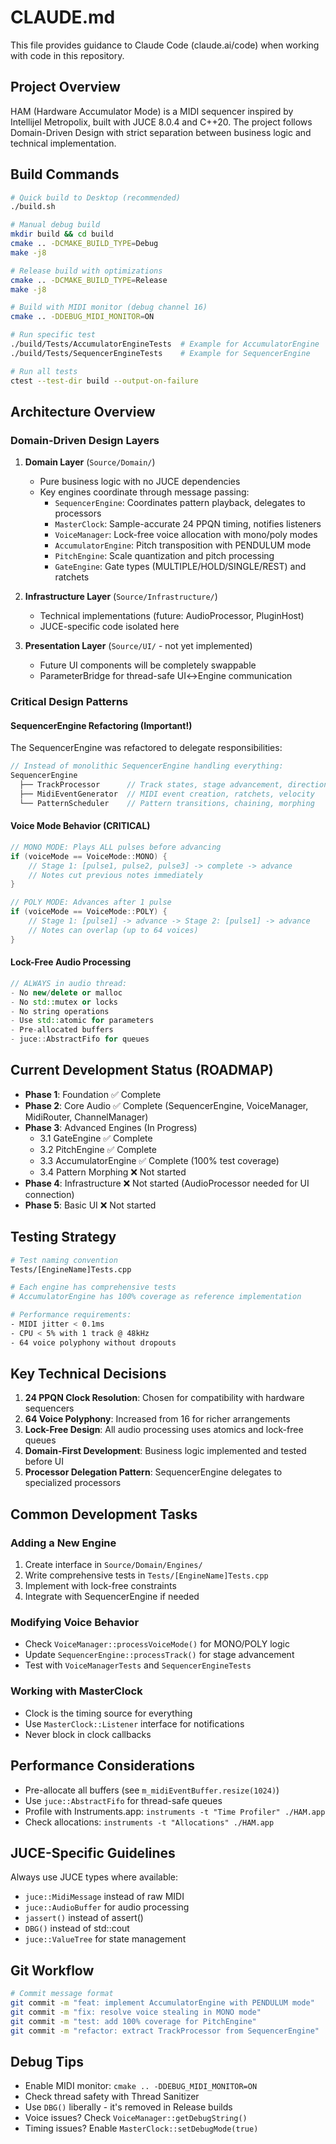 # CLAUDE.md

This file provides guidance to Claude Code (claude.ai/code) when working with code in this repository.

## Project Overview

HAM (Hardware Accumulator Mode) is a MIDI sequencer inspired by Intellijel Metropolix, built with JUCE 8.0.4 and C++20. The project follows Domain-Driven Design with strict separation between business logic and technical implementation.

## Build Commands

```bash
# Quick build to Desktop (recommended)
./build.sh

# Manual debug build
mkdir build && cd build
cmake .. -DCMAKE_BUILD_TYPE=Debug
make -j8

# Release build with optimizations
cmake .. -DCMAKE_BUILD_TYPE=Release
make -j8

# Build with MIDI monitor (debug channel 16)
cmake .. -DDEBUG_MIDI_MONITOR=ON

# Run specific test
./build/Tests/AccumulatorEngineTests  # Example for AccumulatorEngine
./build/Tests/SequencerEngineTests    # Example for SequencerEngine

# Run all tests
ctest --test-dir build --output-on-failure
```

## Architecture Overview

### Domain-Driven Design Layers

1. **Domain Layer** (`Source/Domain/`)
   - Pure business logic with no JUCE dependencies
   - Key engines coordinate through message passing:
     - `SequencerEngine`: Coordinates pattern playback, delegates to processors
     - `MasterClock`: Sample-accurate 24 PPQN timing, notifies listeners
     - `VoiceManager`: Lock-free voice allocation with mono/poly modes
     - `AccumulatorEngine`: Pitch transposition with PENDULUM mode
     - `PitchEngine`: Scale quantization and pitch processing
     - `GateEngine`: Gate types (MULTIPLE/HOLD/SINGLE/REST) and ratchets

2. **Infrastructure Layer** (`Source/Infrastructure/`)
   - Technical implementations (future: AudioProcessor, PluginHost)
   - JUCE-specific code isolated here

3. **Presentation Layer** (`Source/UI/` - not yet implemented)
   - Future UI components will be completely swappable
   - ParameterBridge for thread-safe UI↔Engine communication

### Critical Design Patterns

#### SequencerEngine Refactoring (Important!)
The SequencerEngine was refactored to delegate responsibilities:
```cpp
// Instead of monolithic SequencerEngine handling everything:
SequencerEngine
  ├── TrackProcessor      // Track states, stage advancement, directions
  ├── MidiEventGenerator  // MIDI event creation, ratchets, velocity
  └── PatternScheduler    // Pattern transitions, chaining, morphing
```

#### Voice Mode Behavior (CRITICAL)
```cpp
// MONO MODE: Plays ALL pulses before advancing
if (voiceMode == VoiceMode::MONO) {
    // Stage 1: [pulse1, pulse2, pulse3] -> complete -> advance
    // Notes cut previous notes immediately
}

// POLY MODE: Advances after 1 pulse
if (voiceMode == VoiceMode::POLY) {
    // Stage 1: [pulse1] -> advance -> Stage 2: [pulse1] -> advance
    // Notes can overlap (up to 64 voices)
}
```

#### Lock-Free Audio Processing
```cpp
// ALWAYS in audio thread:
- No new/delete or malloc
- No std::mutex or locks  
- No string operations
- Use std::atomic for parameters
- Pre-allocated buffers
- juce::AbstractFifo for queues
```

## Current Development Status (ROADMAP)

- **Phase 1**: Foundation ✅ Complete
- **Phase 2**: Core Audio ✅ Complete (SequencerEngine, VoiceManager, MidiRouter, ChannelManager)
- **Phase 3**: Advanced Engines (In Progress)
  - 3.1 GateEngine ✅ Complete
  - 3.2 PitchEngine ✅ Complete  
  - 3.3 AccumulatorEngine ✅ Complete (100% test coverage)
  - 3.4 Pattern Morphing ❌ Not started
- **Phase 4**: Infrastructure ❌ Not started (AudioProcessor needed for UI connection)
- **Phase 5**: Basic UI ❌ Not started

## Testing Strategy

```bash
# Test naming convention
Tests/[EngineName]Tests.cpp

# Each engine has comprehensive tests
# AccumulatorEngine has 100% coverage as reference implementation

# Performance requirements:
- MIDI jitter < 0.1ms
- CPU < 5% with 1 track @ 48kHz
- 64 voice polyphony without dropouts
```

## Key Technical Decisions

1. **24 PPQN Clock Resolution**: Chosen for compatibility with hardware sequencers
2. **64 Voice Polyphony**: Increased from 16 for richer arrangements
3. **Lock-Free Design**: All audio processing uses atomics and lock-free queues
4. **Domain-First Development**: Business logic implemented and tested before UI
5. **Processor Delegation Pattern**: SequencerEngine delegates to specialized processors

## Common Development Tasks

### Adding a New Engine
1. Create interface in `Source/Domain/Engines/`
2. Write comprehensive tests in `Tests/[EngineName]Tests.cpp`
3. Implement with lock-free constraints
4. Integrate with SequencerEngine if needed

### Modifying Voice Behavior
- Check `VoiceManager::processVoiceMode()` for MONO/POLY logic
- Update `SequencerEngine::processTrack()` for stage advancement
- Test with `VoiceManagerTests` and `SequencerEngineTests`

### Working with MasterClock
- Clock is the timing source for everything
- Use `MasterClock::Listener` interface for notifications
- Never block in clock callbacks

## Performance Considerations

- Pre-allocate all buffers (see `m_midiEventBuffer.resize(1024)`)
- Use `juce::AbstractFifo` for thread-safe queues
- Profile with Instruments.app: `instruments -t "Time Profiler" ./HAM.app`
- Check allocations: `instruments -t "Allocations" ./HAM.app`

## JUCE-Specific Guidelines

Always use JUCE types where available:
- `juce::MidiMessage` instead of raw MIDI
- `juce::AudioBuffer` for audio processing
- `jassert()` instead of assert()
- `DBG()` instead of std::cout
- `juce::ValueTree` for state management

## Git Workflow

```bash
# Commit message format
git commit -m "feat: implement AccumulatorEngine with PENDULUM mode"
git commit -m "fix: resolve voice stealing in MONO mode"
git commit -m "test: add 100% coverage for PitchEngine"
git commit -m "refactor: extract TrackProcessor from SequencerEngine"
```

## Debug Tips

- Enable MIDI monitor: `cmake .. -DDEBUG_MIDI_MONITOR=ON`
- Check thread safety with Thread Sanitizer
- Use `DBG()` liberally - it's removed in Release builds
- Voice issues? Check `VoiceManager::getDebugString()`
- Timing issues? Enable `MasterClock::setDebugMode(true)`